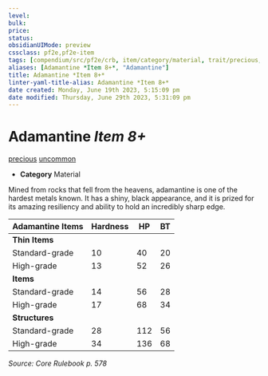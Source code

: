 ```yaml
---
level:
bulk:
price:
status:
obsidianUIMode: preview
cssclass: pf2e,pf2e-item
tags: [compendium/src/pf2e/crb, item/category/material, trait/precious, trait/uncommon]
aliases: [Adamantine *Item 8+*, "Adamantine"]
title: Adamantine *Item 8+*
linter-yaml-title-alias: Adamantine *Item 8+*
date created: Monday, June 19th 2023, 5:15:09 pm
date modified: Thursday, June 29th 2023, 5:31:09 pm
---
```


# Adamantine *Item 8+*

[precious](rules/traits/precious.md) [uncommon](rules/traits/uncommon.md)  

- **Category** Material

Mined from rocks that fell from the heavens, adamantine is one of the hardest metals known. It has a shiny, black appearance, and it is prized for its amazing resiliency and ability to hold an incredibly sharp edge.

| Adamantine Items | Hardness | HP | BT |
|------------------|----------|----|----|
| **Thin Items** |  |  |  |
| Standard-grade | 10 | 40 | 20 |
| High-grade | 13 | 52 | 26 |
| **Items** |  |  |  |
| Standard-grade | 14 | 56 | 28 |
| High-grade | 17 | 68 | 34 |
| **Structures** |  |  |  |
| Standard-grade | 28 | 112 | 56 |
| High-grade | 34 | 136 | 68 |

*Source: Core Rulebook p. 578*
